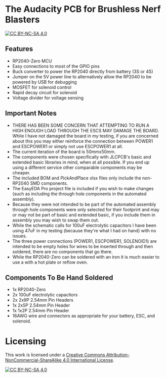 # The Audacity PCB for Brushless Nerf Blasters
[![CC BY-NC-SA 4.0][cc-by-nc-sa-shield]][cc-by-nc-sa]

## Features
- RP2040-Zero MCU
- Easy connections to most of the GPIO pins
- Buck converter to power the RP2040 directly from battery (3S or 4S)
- Jumper on the 5V power line to alternatively allow the RP2040 to be powered by USB for debugging
- MOSFET for solenoid control
- Rapid decay circuit for solenoid
- Voltage divider for voltage sensing

## Important Notes
- THERE HAS BEEN SOME CONCERN THAT ATTEMPTING TO RUN A HIGH ENOUGH LOAD THROUGH THE ESCS MAY DAMAGE THE BOARD. While I have not damaged the board in my testing, if you are concerned about this you may either reinforce the connection between POWER1 and ESCPOWER1 or simply not use ESCPOWER1 at all.
- The current iteration of the board is 50mmx50mm.
- The components were chosen specifically with JLCPCB's basic and extended basic libraries in mind, when at all possible. If you end up using a different service other comparable components may be cheaper.
- The included BOM and PickAndPlace xlsx files only include the non-RP2040 SMD components.
- The EasyEDA Pro project file is included if you wish to make changes (such as including the through hole components in the automated assembly).
- Because they were not intended to be part of the automated assembly through hole components were only selected for their footprint and may or may not be part of basic and extended basic, if you include them in assembly you may wish to swap them out.
- While the schematic calls for 100uF electrolytic capacitors I have been using 47uF in my testing (because they're what I had on hand) with no issues.
- The three power connections (POWER1, ESCPOWER1, SOLENOID1) are intended to be empty holes for wires to be inserted through and then soldered, there are no components that go there.
- While the RP2040-Zero can be soldered with an iron it is much easier to use a with a hot plate or reflow oven.

## Components To Be Hand Soldered
- 1x RP2040-Zero
- 2x 100uF electrolytic capacitors
- 2x 2x9P 2.54mm Pin Headers
- 1x 2x5P 2.54mm Pin Header
- 1x 1x2P 2.54mm Pin Header
- 16AWG wire and connectors as appropriate for your battery, ESC, and solenoid.

# Licensing
This work is licensed under a
[Creative Commons Attribution-NonCommercial-ShareAlike 4.0 International License][cc-by-nc-sa].

[![CC BY-NC-SA 4.0][cc-by-nc-sa-image]][cc-by-nc-sa]

[cc-by-nc-sa]: http://creativecommons.org/licenses/by-nc-sa/4.0/
[cc-by-nc-sa-image]: https://licensebuttons.net/l/by-nc-sa/4.0/88x31.png
[cc-by-nc-sa-shield]: https://img.shields.io/badge/License-CC%20BY--NC--SA%204.0-lightgrey.svg